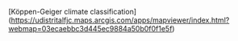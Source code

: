 [Köppen-Geiger climate classification] (https://udistritalfjc.maps.arcgis.com/apps/mapviewer/index.html?webmap=03ecaebbc3d445ec9884a50b0f0f1e5f)
